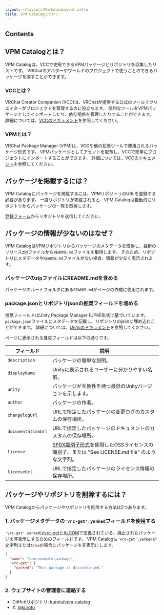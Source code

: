 ```yaml
---
layout: ~/layouts/MarkdownLayout.astro
title: VPM Catalogについて
---
```


## Contents

## VPM Catalogとは？

VPM Catalogは、VCCで使用できるVPMパッケージとリポジトリを収集したリストです。
VRChatのアバターやワールドのプロジェクトで使うことのできるパッケージを探すことができます。

### VCCとは？

VRChat Creator Companion (VCC)は、VRChatが提供する公式のツールでクリエイターがプロジェクトを管理するのに役立ちます。
便利なツールをVPMパッケージとしてインポートしたり、依存関係を管理したりすることができます。
詳細については、[VCCのドキュメント](https://vcc.docs.vrchat.com/)を参照してください。

### VPMとは？

VRChat Package Manager (VPM)は、VCCや他の互換ツールで使用されるパッケージ形式です。
VPMパッケージとしてアセットを配布し、VCCで簡単にプロジェクトにインポートすることができます。
詳細については、[VCCのドキュメント](https://vcc.docs.vrchat.com/vpm/)を参照してください。

## パッケージを掲載するには？

VPM Catalogにパッケージを掲載するには、VPMリポジトリのURLを登録する必要があります。
一度リポジトリが掲載されると、VPM Catalogは自動的にリポジトリからパッケージの一覧を取得します。

[登録フォーム](https://docs.google.com/forms/d/e/1FAIpQLSc4nvnKJAbHkvygU-CT3Ms0viUm3dv_i_66R7c22tQSZ-f1Ow/viewform?usp=sf_link)からリポジトリを送信してください。

## パッケージの情報が少ないのはなぜ？

VPM CatalogはVPMリポジトリからパッケージのメタデータを取得し、最新のリリースzipファイルから`README.md`ファイルを取得します。
そのため、リポジトリにメタデータや`README.md`ファイルがない場合、情報が少なく表示されます。

### パッケージのzipファイルにREADME.mdを含める

パッケージのルートフォルダにある`README.md`がページの作成に使用されます。

### package.jsonとリポジトリjsonの推奨フィールドを埋める

推奨フィールドはUnity Package Manager (UPM)形式に基づいています。
`package.json`ファイルにメタデータを記載し、リポジトリのjsonに埋め込むことができます。
詳細については、[Unityのドキュメント](https://docs.unity3d.com/ja/2022.3/Manual/upm-manifestPkg.html)を参照してください。

ページに表示される推奨フィールドは以下の通りです。

| フィールド | 説明 |
|---|---|
| `description` | パッケージの簡単な説明。 |
| `displayName` | Unityに表示されるユーザーに分かりやすい名前。 |
| `unity` | パッケージが互換性を持つ最低のUnityバージョンを示します。 |
| `author` | パッケージの作者。 |
| `changelogUrl` | URLで指定したパッケージの変更ログのカスタムの保存場所。 |
| `documentationUrl` | URLで指定したパッケージのドキュメントのカスタムの保存場所。 |
| `license` | [SPDX識別子形式](https://spdx.org/licenses/)を使用したOSSライセンスの識別子、または "See LICENSE.md file" のような文字列。 |
| `licenseUrl` | URLで指定したパッケージのライセンス情報の保存場所。 |

## パッケージやリポジトリを削除するには？

VPM Catalogからパッケージやリポジトリを削除する方法は2つあります。

### 1. パッケージメタデータの`'vrc-get'.yanked`フィールドを使用する

`'vrc-get'.yanked`は[vrc-get](https://github.com/vrc-get/vrc-get)と[ALCOM](https://github.com/vrc-get/vrc-get/blob/master/vrc-get-gui/README.md)で定義されている、廃止されたパッケージを非表示にするためのフィールドです。
VPM Catalogも`'vrc-get'.yanked`が文字列または`true`の場合にパッケージを非表示にします。

```json
{
  "name": "com.example.package",
  "vrc-get": {
    "yanked": "This package is discontinued."
  }
}
```

### 2. ウェブサイトの管理者に連絡する

- GitHubリポジトリ: [kurotu/vpm-catalog](https://github.com/kurotu/vpm-catalog)
- X: [@kurotu](https://x.com/kurotu)
